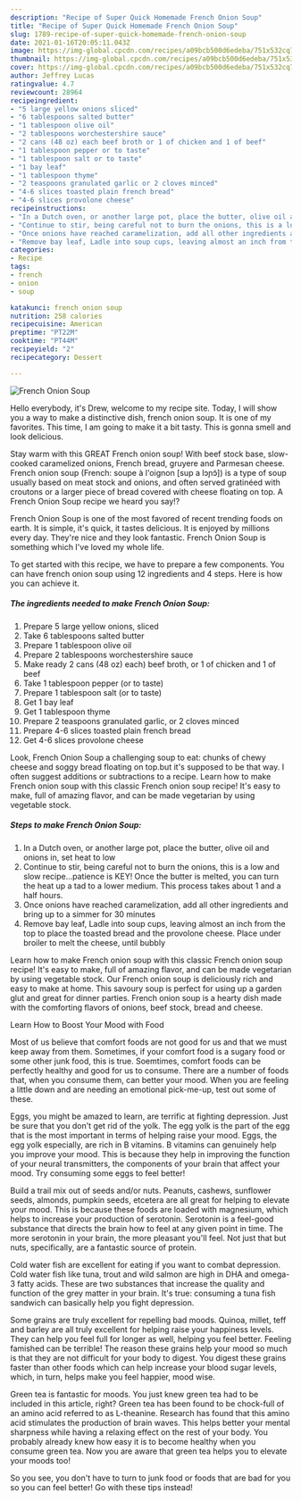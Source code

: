 ```yaml
---
description: "Recipe of Super Quick Homemade French Onion Soup"
title: "Recipe of Super Quick Homemade French Onion Soup"
slug: 1789-recipe-of-super-quick-homemade-french-onion-soup
date: 2021-01-16T20:05:11.043Z
image: https://img-global.cpcdn.com/recipes/a09bcb500d6edeba/751x532cq70/french-onion-soup-recipe-main-photo.jpg
thumbnail: https://img-global.cpcdn.com/recipes/a09bcb500d6edeba/751x532cq70/french-onion-soup-recipe-main-photo.jpg
cover: https://img-global.cpcdn.com/recipes/a09bcb500d6edeba/751x532cq70/french-onion-soup-recipe-main-photo.jpg
author: Jeffrey Lucas
ratingvalue: 4.7
reviewcount: 28964
recipeingredient:
- "5 large yellow onions sliced"
- "6 tablespoons salted butter"
- "1 tablespoon olive oil"
- "2 tablespoons worchestershire sauce"
- "2 cans (48 oz) each beef broth or 1 of chicken and 1 of beef"
- "1 tablespoon pepper or to taste"
- "1 tablespoon salt or to taste"
- "1 bay leaf"
- "1 tablespoon thyme"
- "2 teaspoons granulated garlic or 2 cloves minced"
- "4-6 slices toasted plain french bread"
- "4-6 slices provolone cheese"
recipeinstructions:
- "In a Dutch oven, or another large pot, place the butter, olive oil and onions in, set heat to low"
- "Continue to stir, being careful not to burn the onions, this is a low and slow recipe...patience is KEY! Once the butter is melted, you can turn the heat up a tad to a lower medium. This process takes about 1 and a half hours."
- "Once onions have reached caramelization, add all other ingredients and bring up to a simmer for 30 minutes"
- "Remove bay leaf, Ladle into soup cups, leaving almost an inch from the top to place the toasted bread and the provolone cheese. Place under broiler to melt the cheese, until bubbly"
categories:
- Recipe
tags:
- french
- onion
- soup

katakunci: french onion soup 
nutrition: 258 calories
recipecuisine: American
preptime: "PT22M"
cooktime: "PT44M"
recipeyield: "2"
recipecategory: Dessert

---
```



![French Onion Soup](https://img-global.cpcdn.com/recipes/a09bcb500d6edeba/751x532cq70/french-onion-soup-recipe-main-photo.jpg)

Hello everybody, it's Drew, welcome to my recipe site. Today, I will show you a way to make a distinctive dish, french onion soup. It is one of my favorites. This time, I am going to make it a bit tasty. This is gonna smell and look delicious.

Stay warm with this GREAT French onion soup! With beef stock base, slow-cooked caramelized onions, French bread, gruyere and Parmesan cheese. French onion soup (French: soupe à l&#39;oignon [sup a lɔɲɔ̃]) is a type of soup usually based on meat stock and onions, and often served gratinéed with croutons or a larger piece of bread covered with cheese floating on top. A French Onion Soup recipe we heard you say!?

French Onion Soup is one of the most favored of recent trending foods on earth. It is simple, it's quick, it tastes delicious. It is enjoyed by millions every day. They're nice and they look fantastic. French Onion Soup is something which I've loved my whole life.


To get started with this recipe, we have to prepare a few components. You can have french onion soup using 12 ingredients and 4 steps. Here is how you can achieve it.

<!--inarticleads1-->

##### The ingredients needed to make French Onion Soup:

1. Prepare 5 large yellow onions, sliced
1. Take 6 tablespoons salted butter
1. Prepare 1 tablespoon olive oil
1. Prepare 2 tablespoons worchestershire sauce
1. Make ready 2 cans (48 oz) each) beef broth, or 1 of chicken and 1 of beef
1. Take 1 tablespoon pepper (or to taste)
1. Prepare 1 tablespoon salt (or to taste)
1. Get 1 bay leaf
1. Get 1 tablespoon thyme
1. Prepare 2 teaspoons granulated garlic, or 2 cloves minced
1. Prepare 4-6 slices toasted plain french bread
1. Get 4-6 slices provolone cheese


Look, French Onion Soup a challenging soup to eat: chunks of chewy cheese and soggy bread floating on top.but it&#39;s supposed to be that way. I often suggest additions or subtractions to a recipe. Learn how to make French onion soup with this classic French onion soup recipe! It&#39;s easy to make, full of amazing flavor, and can be made vegetarian by using vegetable stock. 

<!--inarticleads2-->

##### Steps to make French Onion Soup:

1. In a Dutch oven, or another large pot, place the butter, olive oil and onions in, set heat to low
1. Continue to stir, being careful not to burn the onions, this is a low and slow recipe...patience is KEY! Once the butter is melted, you can turn the heat up a tad to a lower medium. This process takes about 1 and a half hours.
1. Once onions have reached caramelization, add all other ingredients and bring up to a simmer for 30 minutes
1. Remove bay leaf, Ladle into soup cups, leaving almost an inch from the top to place the toasted bread and the provolone cheese. Place under broiler to melt the cheese, until bubbly


Learn how to make French onion soup with this classic French onion soup recipe! It&#39;s easy to make, full of amazing flavor, and can be made vegetarian by using vegetable stock. Our French onion soup is deliciously rich and easy to make at home. This savoury soup is perfect for using up a garden glut and great for dinner parties. French onion soup is a hearty dish made with the comforting flavors of onions, beef stock, bread and cheese. 

Learn How to Boost Your Mood with Food


Most of us believe that comfort foods are not good for us and that we must keep away from them. Sometimes, if your comfort food is a sugary food or some other junk food, this is true. Soemtimes, comfort foods can be perfectly healthy and good for us to consume. There are a number of foods that, when you consume them, can better your mood. When you are feeling a little down and are needing an emotional pick-me-up, test out some of these.

Eggs, you might be amazed to learn, are terrific at fighting depression. Just be sure that you don't get rid of the yolk. The egg yolk is the part of the egg that is the most important in terms of helping raise your mood. Eggs, the egg yolk especially, are rich in B vitamins. B vitamins can genuinely help you improve your mood. This is because they help in improving the function of your neural transmitters, the components of your brain that affect your mood. Try consuming some eggs to feel better!

Build a trail mix out of seeds and/or nuts. Peanuts, cashews, sunflower seeds, almonds, pumpkin seeds, etcetera are all great for helping to elevate your mood. This is because these foods are loaded with magnesium, which helps to increase your production of serotonin. Serotonin is a feel-good substance that directs the brain how to feel at any given point in time. The more serotonin in your brain, the more pleasant you'll feel. Not just that but nuts, specifically, are a fantastic source of protein.

Cold water fish are excellent for eating if you want to combat depression. Cold water fish like tuna, trout and wild salmon are high in DHA and omega-3 fatty acids. These are two substances that increase the quality and function of the grey matter in your brain. It's true: consuming a tuna fish sandwich can basically help you fight depression. 

Some grains are truly excellent for repelling bad moods. Quinoa, millet, teff and barley are all truly excellent for helping raise your happiness levels. They can help you feel full for longer as well, helping you feel better. Feeling famished can be terrible! The reason these grains help your mood so much is that they are not difficult for your body to digest. You digest these grains faster than other foods which can help increase your blood sugar levels, which, in turn, helps make you feel happier, mood wise.

Green tea is fantastic for moods. You just knew green tea had to be included in this article, right? Green tea has been found to be chock-full of an amino acid referred to as L-theanine. Research has found that this amino acid stimulates the production of brain waves. This helps better your mental sharpness while having a relaxing effect on the rest of your body. You probably already knew how easy it is to become healthy when you consume green tea. Now you are aware that green tea helps you to elevate your moods too!

So you see, you don't have to turn to junk food or foods that are bad for you so you can feel better! Go  with  these tips  instead!


